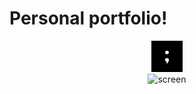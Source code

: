 # Personal portfolio!
<div align="center">
  <img src="/public/;2.png" width="50px" height="50px" alt="screen"/>
</div>


<div align="center">
  <img src="https://i.ibb.co/rvfs3Kw/screen.jpg" alt="screen"/>
</div>
